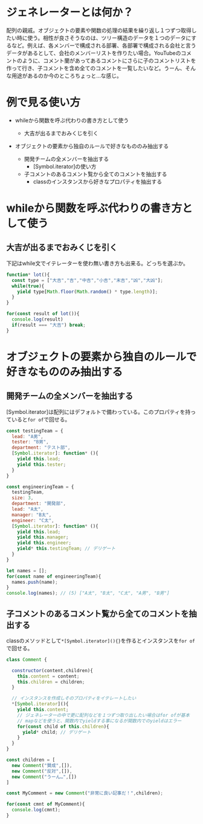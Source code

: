 # ジェネレーターとは何か？

配列の親戚。オブジェクトの要素や関数の処理の結果を繰り返し１つずつ取得したい時に使う。相性が良さそうなのは、ツリー構造のデータを１つのデータにするなど。例えば、各メンバーで構成される部署、各部署で構成される会社と言うデータがあるとして、会社のメンバーリストを作りたい場合。YouTubeのコメントのように、コメント蘭があってあるコメントにさらに子のコメントリストを作って行き、子コメントを含め全てのコメントを一覧したいなど。うーん、そんな用途があるのか今のところちょっと…な感じ。

# 例で見る使い方

- whileから関数を呼ぶ代わりの書き方として使う

  - 大吉が出るまでおみくじを引く

- オブジェクトの要素から独自のルールで好きなもののみ抽出する

  - 開発チームの全メンバーを抽出する
    - [Symbol.iterator]の使い方
  - 子コメントのあるコメント覧から全てのコメントを抽出する
    - classのインスタンスから好きなプロパティを抽出する

# whileから関数を呼ぶ代わりの書き方として使う

## 大吉が出るまでおみくじを引く

下記はwhile文でイテレーターを使わ無い書き方も出来る。どっちを選ぶか。

```js
function* lot(){
  const type = ["大吉","吉","中吉","小吉","末吉","凶","大凶"];
  while(true){
    yield type[Math.floor(Math.random() * type.length)];
  }
}

for(const result of lot()){
  console.log(result)
  if(result === "大吉") break;
}
```

# オブジェクトの要素から独自のルールで好きなもののみ抽出する

## 開発チームの全メンバーを抽出する

[Symbol.iterator]は配列にはデフォルトで備わっている。このプロパティを持っていると`for of`で回せる。

```js
const testingTeam = {
  lead: "A男",
  tester: "B男",
  department: "テスト部",
  [Symbol.iterator]: function* (){
    yield this.lead;
    yield this.tester;
  }
}

const engineeringTeam = {
  testingTeam,
  size: 3,
  department: "開発部",
  lead: "A太",
  manager: "B太",
  engineer: "C太",
  [Symbol.iterator]: function* (){
    yield this.lead;
    yield this.manager;
    yield this.engineer;
    yield* this.testingTeam; // デリゲート
  }
}

let names = [];
for(const name of engineeringTeam){
  names.push(name);
}
console.log(names); // (5) ["A太", "B太", "C太", "A男", "B男"]
```

## 子コメントのあるコメント覧から全てのコメントを抽出する

classのメソッドとして`*[Symbol.iterator](){}`を作るとインスタンスを`for of`で回せる。

```js
class Comment {

  constructor(content,children){
    this.content = content;
    this.children = children;
  }

  // インスタンスを作成しそのプロパティをイテレートしたい
  *[Symbol.iterator](){
    yield this.content;
    // ジェネレーターの中で更に配列などを１つずつ取り出したい場合はfor ofが基本
    // mapなどを使うと、関数内でyieldする事になるが関数内でのyieldはエラー
    for(const child of this.children){
      yield* child; // デリゲート
    }
  }
}

const children = [
  new Comment("賛成",[]),
  new Comment("反対",[]),
  new Comment("うーん…",[])
]

const MyComment = new Comment("非常に良い記事だ！",children);

for(const cmnt of MyComment){
  console.log(cmnt);
}
```
